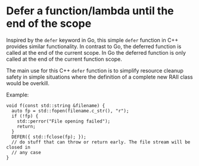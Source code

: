 Defer a function/lambda until the end of the scope
==================================================

Inspired by the ``defer`` keyword in Go, this simple ``defer`` function in C++
provides similar functionality. In contrast to Go, the deferred function is
called at the end of the current scope. In Go the deferred function is only
called at the end of the current function scope.

The main use for this C++ ``defer`` function is to simplify resource cleanup
safety in simple situations where the definition of a complete new RAII class
would be overkill.

Example:
```
void f(const std::string &filename) {
  auto fp = std::fopen(filename.c_str(), "r");
  if (!fp) {
    std::perror("File opening failed");
    return;
  }
  DEFER({ std::fclose(fp); });
  // do stuff that can throw or return early. The file stream will be closed in
  // any case
}
```
